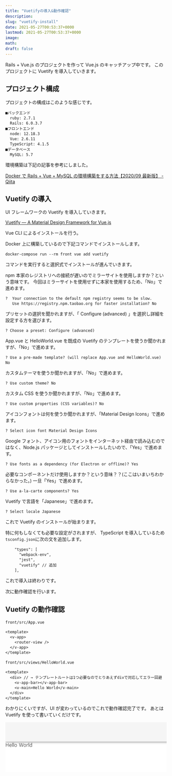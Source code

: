 ```yaml
---
title: "Vuetifyの導入&動作確認"
description:
slug: "vuetify-install"
date: 2021-05-27T00:53:37+0000
lastmod: 2021-05-27T00:53:37+0000
image:
math:
draft: false
---
```


Rails + Vue.js のプロジェクトを作って Vue.js のキャッチアップ中です。
このプロジェクトに Vuetify を導入していきます。

## プロジェクト構成

プロジェクトの構成はこのような感じです。

```
■バックエンド
  ruby: 2.7.1
  Rails: 6.0.3.7
■フロントエンド
  node: 12.18.3
  Vue: 2.6.11
  TypeScript: 4.1.5
■データベース
  MySQL: 5.7
```

環境構築は下記の記事を参考にしました。

[Docker で Rails \+ Vue \+ MySQL の環境構築をする方法【2020/09 最新版】 \- Qiita](https://qiita.com/Kyou13/items/be9cdc10c54d39cded15)

## Vuetify の導入

UI フレームワークの Vuetify を導入していきます。

[Vuetify — A Material Design Framework for Vue\.js](https://vuetifyjs.com/ja/)

Vue CLI によるインストールを行う。

Docker 上に構築しているので下記コマンドでインストールします。

```
docker-compose run --rm front vue add vuetify
```

コマンドを実行すると選択式でインストールが進んでいきます。

npm 本家のレジストリへの接続が遅いのでミラーサイトを使用しますか？という意味です。
今回はミラーサイトを使用せずに本家を使用するため、「No」で進めます。

```
?  Your connection to the default npm registry seems to be slow.
   Use https://registry.npm.taobao.org for faster installation? No
```

プリセットの選択を聞かれますが、「 Configure (advanced) 」を選択し詳細を設定する方を選びます。

```
? Choose a preset: Configure (advanced)
```

App.vue と HelloWorld.vue を既成の Vuetify のテンプレートを使うか聞かれますが、「No」で進めます。

```
? Use a pre-made template? (will replace App.vue and HelloWorld.vue) No
```

カスタムテーマを使うか聞かれますが、「No」で進めます。

```
? Use custom theme? No
```

カスタム CSS を使うか聞かれますが、「No」で進めます。

```
? Use custom properties (CSS variables)? No
```

アイコンフォントは何を使うか聞かれますが、「Material Design Icons」で進めます。

```
? Select icon font Material Design Icons
```

Google フォント、アイコン用のフォントをインターネット経由で読み込むのではなく、Node.js パッケージとしてインストールしたいので、「Yes」で進めます。

```
? Use fonts as a dependency (for Electron or offline)? Yes
```

必要なコンポーネントだけ使用しますか？という意味？？(ここはいまいちわからなかった。)
一旦「Yes」で進めます。

```
? Use a-la-carte components? Yes
```

Vuetify で言語を「Japanese」で進めます。

```
? Select locale Japanese
```

これで Vuetify のインストールが始まります。

特に何もしなくても必要な設定がされますが、
TypeScript を導入しているため`tsconfig.json`に次の文を追加します。

```
    "types": [
      "webpack-env",
      "jest",
      "vuetify" // 追加
    ],
```

これで導入は終わりです。

次に動作確認を行います。

## Vuetify の動作確認

`front/src/App.vue`

```
<template>
  <v-app>
    <router-view />
  </v-app>
</template>
```

`front/src/views/HelloWorld.vue`

```
<template>
  <div> // → テンプレートルートは1つ必要なのでとりあえずdivで対応してエラー回避
    <v-app-bar></v-app-bar>
    <v-main>Hello World</v-main>
  </div>
</template>
```

わかりにくいですが、UI が変わっているのでこれで動作確認完了です。
あとは Vuetify を使って書いていくだけです。

![動作確認](vuetify.png)
